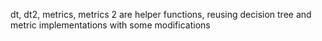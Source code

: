 dt, dt2, metrics, metrics 2 are helper functions, reusing decision tree and metric implementations
with some modifications

